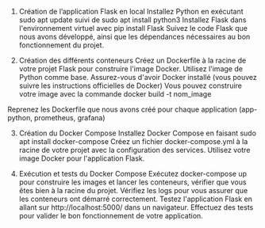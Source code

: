 1. Création de l’application Flask en local
Installez Python en exécutant sudo apt update suivi de sudo apt install python3
Installez Flask dans l'environnement virtuel avec pip install Flask
Suivez le code Flask que nous avons développé, ainsi que les dépendances nécessaires au bon fonctionnement du projet.

2. Création des différents conteneurs
Créez un Dockerfile à la racine de votre projet Flask pour construire l'image Docker. Utilisez l'image de Python comme base.
Assurez-vous d'avoir Docker installé (vous pouvez suivre les instructions officielles de Docker)
Vous pouvez construire votre image avec la commande docker build -t nom_image

Reprenez les Dockerfile que nous avons créé pour chaque application (app-python, prometheus, grafana)

3. Création du Docker Compose
Installez Docker Compose en faisant sudo apt install docker-compose
Créez un fichier docker-compose.yml à la racine de votre projet avec la configuration des services. Utilisez votre image Docker pour l'application Flask.

4. Exécution et tests du Docker Compose
Exécutez docker-compose up pour construire les images et lancer les conteneurs, vérifier que vous êtes bien à la racine du projet.
Vérifiez les logs pour vous assurer que les conteneurs ont démarré correctement.
Testez l'application Flask en allant sur http://localhost:5000/ dans un navigateur.
Effectuez des tests pour valider le bon fonctionnement de votre application.
